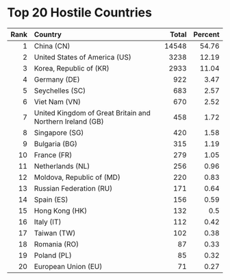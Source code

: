 # Top 20 Hostile Countries

| Rank | Country | Total | Percent |
| ---: | :------ | ----: | ------: |
| 1 | China (CN) | 14548 | 54.76 |
| 2 | United States of America (US) | 3238 | 12.19 |
| 3 | Korea, Republic of (KR) | 2933 | 11.04 |
| 4 | Germany (DE) | 922 | 3.47 |
| 5 | Seychelles (SC) | 683 | 2.57 |
| 6 | Viet Nam (VN) | 670 | 2.52 |
| 7 | United Kingdom of Great Britain and Northern Ireland (GB) | 458 | 1.72 |
| 8 | Singapore (SG) | 420 | 1.58 |
| 9 | Bulgaria (BG) | 315 | 1.19 |
| 10 | France (FR) | 279 | 1.05 |
| 11 | Netherlands (NL) | 256 | 0.96 |
| 12 | Moldova, Republic of (MD) | 220 | 0.83 |
| 13 | Russian Federation (RU) | 171 | 0.64 |
| 14 | Spain (ES) | 156 | 0.59 |
| 15 | Hong Kong (HK) | 132 | 0.5 |
| 16 | Italy (IT) | 112 | 0.42 |
| 17 | Taiwan (TW) | 102 | 0.38 |
| 18 | Romania (RO) | 87 | 0.33 |
| 19 | Poland (PL) | 85 | 0.32 |
| 20 | European Union (EU) | 71 | 0.27 |
